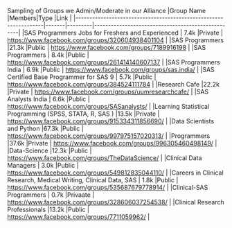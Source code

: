 
Sampling of Groups we Admin/Moderate in our Alliance
|Group Name                                                        |Members|Type     |Link                                               |
|------------------------------------------------------------------|-------|---------|---------------------------------------------------|
|SAS Programmers Jobs for Freshers and Experienced                 | 7.4k  |Private  | https://www.facebook.com/groups/320604938401104   |
|SAS Programmers                                                   |21.3k  |Public   | https://www.facebook.com/groups/7189916198        |
|SAS Programmers                                                   | 8.4k  |Public   | https://www.facebook.com/groups/261414140607137   |
|SAS Programmers India                                             | 6.9k  |Public   | https://www.facebook.com/groups/sas.india/        |
|SAS Certified Base Programmer for SAS 9                           | 5.7k  |Public   | https://www.facebook.com/groups/384524111784      |
|Research Cafe                                                     |22.2k  |Private  | https://www.facebook.com/groups/uumresearchcafe/  |
|SAS Analysts India                                                | 6.6k  |Public   | https://www.facebook.com/groups/SASanalysts/      |
|Learning Statistical Programming (SPSS, STATA, R, SAS )           |13.5k  |Private  | https://www.facebook.com/groups/915334311856690/  |
|Data Scientists and Python                                        |67.3k  |Public   | https://www.facebook.com/groups/997975157020313/  |
|Programmers                                                       |37.6k  |Private  | https://www.facebook.com/groups/996305460498149/  |
|Data-Science                                                      |12.3k  |Public   | https://www.facebook.com/groups/TheDataScience/   |
|Clinical Data Managers                                            | 3.0k  |Public   | https://www.facebook.com/groups/549812835044110/  |
|Careers in Clinical Research, Medical Writing, Clinical Data, SAS | 1.8k  |Public   | https://www.facebook.com/groups/535687679778914/  |
|Clinical-SAS Programmers                                          | 0.7k  |Privaate | https://www.facebook.com/groups/328606037254538/  |
|Clinical Research Professionals                                   |13.2k  |Public   | https://www.facebook.com/groups/7711059962/       |